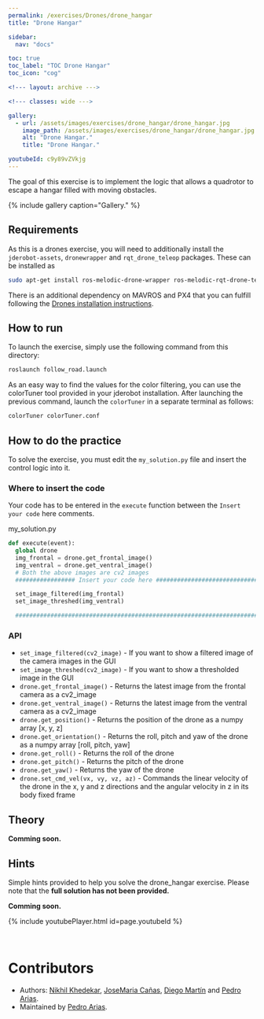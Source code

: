 ```yaml
---
permalink: /exercises/Drones/drone_hangar
title: "Drone Hangar"

sidebar:
  nav: "docs"

toc: true
toc_label: "TOC Drone Hangar"
toc_icon: "cog"

<!--- layout: archive --->

<!--- classes: wide --->

gallery:
  - url: /assets/images/exercises/drone_hangar/drone_hangar.jpg
    image_path: /assets/images/exercises/drone_hangar/drone_hangar.jpg
    alt: "Drone Hangar."
    title: "Drone Hangar."

youtubeId: c9y89vZVkjg
---
```


The goal of this exercise is to implement the logic that allows a quadrotor to escape a hangar filled with moving obstacles.

{% include gallery caption="Gallery." %}

## Requirements

As this is a drones exercise, you will need to additionally install the `jderobot-assets`, `dronewrapper` and `rqt_drone_teleop` packages. These can be installed as

```bash
sudo apt-get install ros-melodic-drone-wrapper ros-melodic-rqt-drone-teleop ros-melodic-jderobot-assets
```

There is an additional dependency on MAVROS and PX4 that you can fulfill following the [Drones installation instructions](/RoboticsAcademy/installation/#specific-infrastructure).

## How to run

To launch the exercise, simply use the following command from this directory:

```bash
roslaunch follow_road.launch
```

As an easy way to find the values for the color filtering, you can use the colorTuner tool provided in your jderobot installation. After launching the previous command, launch the `colorTuner` in a separate terminal as follows:

```bash
colorTuner colorTuner.conf
```

## How to do the practice

To solve the exercise, you must edit the `my_solution.py` file and insert the control logic into it.

### Where to insert the code
Your code has to be entered in the `execute` function between the `Insert your code` here comments.

my_solution.py

```python
def execute(event):
  global drone
  img_frontal = drone.get_frontal_image()
  img_ventral = drone.get_ventral_image()
  # Both the above images are cv2 images
  ################# Insert your code here #################################

  set_image_filtered(img_frontal)
  set_image_threshed(img_ventral)

  #########################################################################
```

### API
* `set_image_filtered(cv2_image)` - If you want to show a filtered image of the camera images in the GUI
* `set_image_threshed(cv2_image)` - If you want to show a thresholded image in the GUI
* `drone.get_frontal_image()` - Returns the latest image from the frontal camera as a cv2_image
* `drone.get_ventral_image()` - Returns the latest image from the ventral camera as a cv2_image
* `drone.get_position()` - Returns the position of the drone as a numpy array [x, y, z]
* `drone.get_orientation()` - Returns the roll, pitch and yaw of the drone as a numpy array [roll, pitch, yaw]
* `drone.get_roll()` - Returns the roll of the drone
* `drone.get_pitch()` - Returns the pitch of the drone
* `drone.get_yaw()` - Returns the yaw of the drone
* `drone.set_cmd_vel(vx, vy, vz, az)` - Commands the linear velocity of the drone in the x, y and z directions and the angular velocity in z in its body fixed frame

## Theory
**Comming soon.**

## Hints
Simple hints provided to help you solve the drone_hangar exercise. Please note that the **full solution has not been provided.**

**Comming soon.**

{% include youtubePlayer.html id=page.youtubeId %}

<br/>

# Contributors
- Authors: [Nikhil Khedekar](https://github.com/nkhedekar), [JoseMaria Cañas](https://github.com/jmplaza), [Diego Martín](https://github.com/diegomrt) and [Pedro Arias](https://github.com/pariaspe).
- Maintained by [Pedro Arias](https://github.com/pariaspe).
